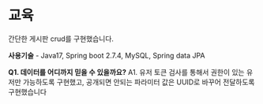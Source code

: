 # 교육
간단한 게시판 crud를 구현했습니다.



**사용기술** - Java17, Spring boot 2.7.4, MySQL, Spring data JPA 


**Q1. 데이터를 어디까지 믿을 수 있을까요?**
A1. 유저 토큰 검사를 통해서 권한이 있는 유저만 가능하도록 구현했고, 공개되면 안되는 파라미터 값은 UUID로 바꾸어 전달하도록 구현했습니다 
